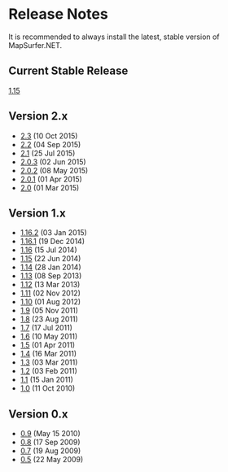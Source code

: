 # Release Notes #

It is recommended to always install the latest, stable version of MapSurfer.NET.

## Current Stable Release ##

[1.15](/release_notes/v1.15.0.md)


## Version 2.x ##

* [2.3](/release_notes/v2.3.0.md)  (10 Oct 2015)
* [2.2](/release_notes/v2.2.0.md)  (04 Sep 2015)
* [2.1](/release_notes/v2.1.0.md)  (25 Jul 2015)
* [2.0.3](/release_notes/v2.0.3.md)  (02 Jun 2015)
* [2.0.2](/release_notes/v2.0.2.md)  (08 May 2015)
* [2.0.1](/release_notes/v2.0.1.md)  (01 Apr 2015)
* [2.0](/release_notes/v2.0.md)  (01 Mar 2015)

## Version 1.x ##

* [1.16.2](/release_notes/v1.16.2.md)  (03 Jan 2015)
* [1.16.1](/release_notes/v1.16.1.md)  (19 Dec 2014)
* [1.16](/release_notes/v1.16.0.md)  (15 Jul 2014)
* [1.15](/release_notes/v1.15.0.md)  (22 Jun 2014)
* [1.14](/release_notes/v1.14.0.md)  (28 Jan 2014)
* [1.13](/release_notes/v1.13.0.md)  (08 Sep 2013)
* [1.12](/release_notes/v1.12.0.md)  (13 Mar 2013)
* [1.11](/release_notes/v1.11.0.md)  (02 Nov 2012)
* [1.10](/release_notes/v1.10.0.md)  (01 Aug 2012)
* [1.9](/release_notes/v1.9.0.md)    (05 Nov 2011)
* [1.8](/release_notes/v1.8.0.md)    (23 Aug 2011)
* [1.7](/release_notes/v1.7.0.md)    (17 Jul 2011)
* [1.6](/release_notes/v1.6.0.md)    (10 May 2011)
* [1.5](/release_notes/v1.5.0.md)    (01 Apr 2011)
* [1.4](/release_notes/v1.4.0.md)    (16 Mar 2011)
* [1.3](/release_notes/v1.3.0.md)    (03 Mar 2011)
* [1.2](/release_notes/v1.2.0.md)    (03 Feb 2011)
* [1.1](/release_notes/v1.1.0.md)    (15 Jan 2011)
* [1.0](/release_notes/v1.0.md)        (11 Oct 2010)

## Version 0.x ##

* [0.9](/release_notes/v0.9.0.md)    (May 15 2010)
* [0.8](/release_notes/v0.8.0.md)    (17 Sep 2009)
* [0.7](/release_notes/v0.7.0.md)    (19 Aug 2009)
* [0.5](/release_notes/v0.5.0.md)    (22 May 2009)
